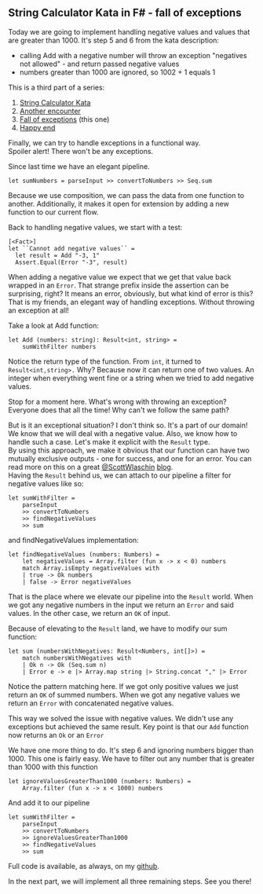 ## String Calculator Kata in F# - fall of exceptions

Today we are going to implement handling negative values and values that are greater than 1000. It's step 5 and 6 from the kata description:
* calling Add with a negative number will throw an exception "negatives not allowed" - and return passed negative values
* numbers greater than 1000 are ignored, so 1002 + 1 equals 1

This is a third part of a series:  

1.  [String Calculator Kata](https://blog.ciechowski.net/string-calculator-kata-in-f ) 
2.  [Another encounter](https://blog.ciechowski.net/string-calculator-kata-in-f-another-encounter)
3. [Fall of exceptions](https://blog.ciechowski.net/string-calculator-kata-in-f-fall-of-exceptions) (this one)
4. [Happy end](https://blog.ciechowski.net/string-calculator-kata-in-f-happy-end)


Finally, we can try to handle exceptions in a functional way.  
Spoiler alert! There won't be any exceptions.

Since last time we have an elegant pipeline. 
```
let sumNumbers = parseInput >> convertToNumbers >> Seq.sum
```
Because we use composition, we can pass the data from one function to another. Additionally, it makes it open for extension by adding a new function to our current flow.

Back to handling negative values, we start with a test:
```
[<Fact>]
let ``Cannot add negative values`` =
  let result = Add "-3, 1"
  Assert.Equal(Error "-3", result)
```
When adding a negative value we expect that we get that value back wrapped in an `Error`.
That strange prefix inside the assertion can be surprising, right?
It means an error, obviously, but what kind of error is this?  
That is my friends, an elegant way of handling exceptions. Without throwing an exception at all!  

Take a look at Add function:
```
let Add (numbers: string): Result<int, string> =
    sumWithFilter numbers
```
Notice the return type of the function. From `int`, it turned to `Result<int,string>.` Why? Because now it can return one of two values. An integer when everything went fine or a string when we tried to add negative values. 

Stop for a moment here. What's wrong with throwing an exception? Everyone does that all the time! Why can't we follow the same path?

But is it an exceptional situation? I don't think so. It's a part of our domain!
We know that we will deal with a negative value. Also, we know how to handle such a case. Let's make it explicit with the `Result` type.  
By using this approach, we make it obvious that our function can have two mutually exclusive outputs - one for success, and one for an error.
You can read more on this on a great [@ScottWlaschin](https://twitter.com/ScottWlaschin) [blog](https://fsharpforfunandprofit.com/posts/recipe-part2/
).  
Having the `Result` behind us, we can attach to our pipeline a filter for negative values like so:
```
let sumWithFilter =  
    parseInput  
    >> convertToNumbers  
    >> findNegativeValues  
    >> sum
```
and findNegativeValues implementation:
```
let findNegativeValues (numbers: Numbers) =
    let negativeValues = Array.filter (fun x -> x < 0) numbers
    match Array.isEmpty negativeValues with
    | true -> Ok numbers
    | false -> Error negativeValues
```
That is the place where we elevate our pipeline into the `Result` world.
When we got any negative numbers in the input we return an `Error` and said values. In the other case, we return an `OK` of input.

Because of elevating to the `Result` land, we have to modify our sum function:
```
let sum (numbersWithNegatives: Result<Numbers, int[]>) =
    match numbersWithNegatives with
    | Ok n -> Ok (Seq.sum n)
    | Error e -> e |> Array.map string |> String.concat "," |> Error
```
Notice the pattern matching here. If we got only positive values we just return an `OK` of summed numbers. When we got any negative values we return an `Error` with concatenated negative values.

This way we solved the issue with negative values. We didn't use any exceptions but achieved the same result. Key point is that our `Add` function now returns an `Ok` or an `Error`

We have one more thing to do. It's step 6 and ignoring numbers bigger than 1000.
This one is fairly easy. We have to filter out any number that is greater than 1000 with this function
```
let ignoreValuesGreaterThan1000 (numbers: Numbers) =  
    Array.filter (fun x -> x < 1000) numbers
```
And add it to our pipeline
```
let sumWithFilter =  
    parseInput  
    >> convertToNumbers  
    >> ignoreValuesGreaterThan1000  
    >> findNegativeValues  
    >> sum  
```

Full code is available, as always, on my  [github](https://github.com/jciechowski/StringCalculatorKataFSharp/tree/step-5-and-6).

In the next part, we will implement all three remaining steps.
See you there!

